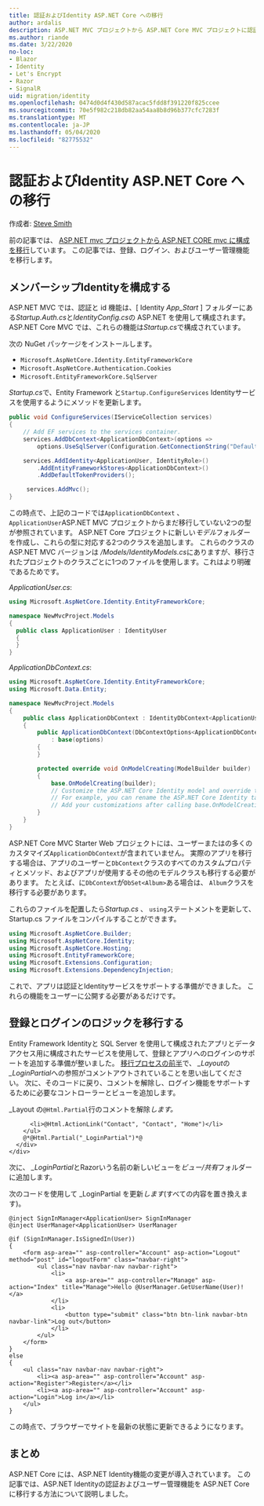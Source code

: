 ```yaml
---
title: 認証およびIdentity ASP.NET Core への移行
author: ardalis
description: ASP.NET MVC プロジェクトから ASP.NET Core MVC プロジェクトに認証と id を移行する方法について説明します。
ms.author: riande
ms.date: 3/22/2020
no-loc:
- Blazor
- Identity
- Let's Encrypt
- Razor
- SignalR
uid: migration/identity
ms.openlocfilehash: 0474d0d4f430d587acac5fdd8f391220f825ccee
ms.sourcegitcommit: 70e5f982c218db82aa54aa8b8d96b377cfc7283f
ms.translationtype: MT
ms.contentlocale: ja-JP
ms.lasthandoff: 05/04/2020
ms.locfileid: "82775532"
---
```

# <a name="migrate-authentication-and-identity-to-aspnet-core"></a>認証およびIdentity ASP.NET Core への移行

作成者: [Steve Smith](https://ardalis.com/)

前の記事では、 [ASP.NET mvc プロジェクトから ASP.NET CORE mvc に構成を移行](xref:migration/configuration)しています。 この記事では、登録、ログイン、およびユーザー管理機能を移行します。

## <a name="configure-identity-and-membership"></a>メンバーシップIdentityを構成する

ASP.NET MVC では、認証と id 機能は、[ Identity *App_Start* ] フォルダーにある*Startup.Auth.cs*と*IdentityConfig.cs*の ASP.NET を使用して構成されます。 ASP.NET Core MVC では、これらの機能は*Startup.cs*で構成されています。

次の NuGet パッケージをインストールします。

* `Microsoft.AspNetCore.Identity.EntityFrameworkCore`
* `Microsoft.AspNetCore.Authentication.Cookies`
* `Microsoft.EntityFrameworkCore.SqlServer`

*Startup.cs*で、Entity Framework と`Startup.ConfigureServices` Identityサービスを使用するようにメソッドを更新します。

```csharp
public void ConfigureServices(IServiceCollection services)
{
    // Add EF services to the services container.
    services.AddDbContext<ApplicationDbContext>(options =>
        options.UseSqlServer(Configuration.GetConnectionString("DefaultConnection")));

    services.AddIdentity<ApplicationUser, IdentityRole>()
        .AddEntityFrameworkStores<ApplicationDbContext>()
        .AddDefaultTokenProviders();

     services.AddMvc();
}
```

この時点で、上記のコードでは`ApplicationDbContext` 、 `ApplicationUser`ASP.NET MVC プロジェクトからまだ移行していない2つの型が参照されています。 ASP.NET Core プロジェクトに新しい*モデル*フォルダーを作成し、これらの型に対応する2つのクラスを追加します。 これらのクラスの ASP.NET MVC バージョンは */Models/IdentityModels.cs*にありますが、移行されたプロジェクトのクラスごとに1つのファイルを使用します。これはより明確であるためです。

*ApplicationUser.cs*:

```csharp
using Microsoft.AspNetCore.Identity.EntityFrameworkCore;

namespace NewMvcProject.Models
{
  public class ApplicationUser : IdentityUser
  {
  }
}
```

*ApplicationDbContext.cs*:

```csharp
using Microsoft.AspNetCore.Identity.EntityFrameworkCore;
using Microsoft.Data.Entity;

namespace NewMvcProject.Models
{
    public class ApplicationDbContext : IdentityDbContext<ApplicationUser>
    {
        public ApplicationDbContext(DbContextOptions<ApplicationDbContext> options)
            : base(options)
        {
        }

        protected override void OnModelCreating(ModelBuilder builder)
        {
            base.OnModelCreating(builder);
            // Customize the ASP.NET Core Identity model and override the defaults if needed.
            // For example, you can rename the ASP.NET Core Identity table names and more.
            // Add your customizations after calling base.OnModelCreating(builder);
        }
    }
}
```

ASP.NET Core MVC Starter Web プロジェクトには、ユーザーまたはの多くのカスタマイズ`ApplicationDbContext`が含まれていません。 実際のアプリを移行する場合は、アプリのユーザーと`DbContext`クラスのすべてのカスタムプロパティとメソッド、およびアプリが使用するその他のモデルクラスも移行する必要があります。 たとえば、に`DbContext`が`DbSet<Album>`ある場合は、 `Album`クラスを移行する必要があります。

これらのファイルを配置したら*Startup.cs* 、 `using`ステートメントを更新して、Startup.cs ファイルをコンパイルすることができます。

```csharp
using Microsoft.AspNetCore.Builder;
using Microsoft.AspNetCore.Identity;
using Microsoft.AspNetCore.Hosting;
using Microsoft.EntityFrameworkCore;
using Microsoft.Extensions.Configuration;
using Microsoft.Extensions.DependencyInjection;
```

これで、アプリは認証とIdentityサービスをサポートする準備ができました。 これらの機能をユーザーに公開する必要があるだけです。

## <a name="migrate-registration-and-login-logic"></a>登録とログインのロジックを移行する

Entity Framework Identityと SQL Server を使用して構成されたアプリとデータアクセス用に構成されたサービスを使用して、登録とアプリへのログインのサポートを追加する準備が整いました。 [移行プロセスの前半](xref:migration/mvc#migrate-the-layout-file)で、 *_Layout*の *_LoginPartial*への参照がコメントアウトされていることを思い出してください。 次に、そのコードに戻り、コメントを解除し、ログイン機能をサポートするために必要なコントローラーとビューを追加します。

_Layout の`@Html.Partial`行のコメントを解除*します。*

```cshtml
      <li>@Html.ActionLink("Contact", "Contact", "Home")</li>
    </ul>
    @*@Html.Partial("_LoginPartial")*@
  </div>
</div>
```

次に、 *_LoginPartial*とRazorいう名前の新しいビューを*ビュー/共有*フォルダーに追加します。

次のコードを使用して _LoginPartial を更新*します*(すべての内容を置き換えます)。

```cshtml
@inject SignInManager<ApplicationUser> SignInManager
@inject UserManager<ApplicationUser> UserManager

@if (SignInManager.IsSignedIn(User))
{
    <form asp-area="" asp-controller="Account" asp-action="Logout" method="post" id="logoutForm" class="navbar-right">
        <ul class="nav navbar-nav navbar-right">
            <li>
                <a asp-area="" asp-controller="Manage" asp-action="Index" title="Manage">Hello @UserManager.GetUserName(User)!</a>
            </li>
            <li>
                <button type="submit" class="btn btn-link navbar-btn navbar-link">Log out</button>
            </li>
        </ul>
    </form>
}
else
{
    <ul class="nav navbar-nav navbar-right">
        <li><a asp-area="" asp-controller="Account" asp-action="Register">Register</a></li>
        <li><a asp-area="" asp-controller="Account" asp-action="Login">Log in</a></li>
    </ul>
}
```

この時点で、ブラウザーでサイトを最新の状態に更新できるようになります。

## <a name="summary"></a>まとめ

ASP.NET Core には、ASP.NET Identity機能の変更が導入されています。 この記事では、ASP.NET Identityの認証およびユーザー管理機能を ASP.NET Core に移行する方法について説明しました。
